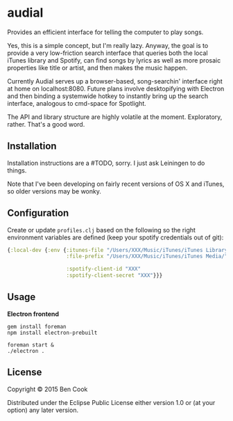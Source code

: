 # audial

Provides an efficient interface for telling the computer to play songs.

Yes, this is a simple concept, but I'm really lazy. Anyway, the goal is to provide a very low-friction search interface that queries both the local iTunes library and Spotify, can find songs by lyrics as well as more prosaic properties like title or artist, and then makes the music happen.

Currently Audial serves up a browser-based, song-searchin' interface right at home
on localhost:8080.
Future plans involve desktopifying with Electron and then binding a systemwide
hotkey to instantly bring up the search interface, analogous to cmd-space for Spotlight.

The API and library structure are highly volatile at the moment. Exploratory, rather.
That's a good word.

## Installation

Installation instructions are a #TODO, sorry. I just ask Leiningen to do things.

Note that I've been developing on fairly recent versions of OS X and iTunes, so
older versions may be wonky.

## Configuration

Create or update `profiles.clj` based on the following so the right
environment variables are defined (keep your spotify credentials out of git):

```clojure
{:local-dev {:env {:itunes-file "/Users/XXX/Music/iTunes/iTunes Library.xml"
                   :file-prefix "/Users/XXX/Music/iTunes/iTunes Media/"

                   :spotify-client-id "XXX"
                   :spotify-client-secret "XXX"}}}
```

## Usage

**Electron frontend**

    gem install foreman
    npm install electron-prebuilt
    
    foreman start &
    ./electron .


## License

Copyright © 2015 Ben Cook

Distributed under the Eclipse Public License either version 1.0 or (at
your option) any later version.
